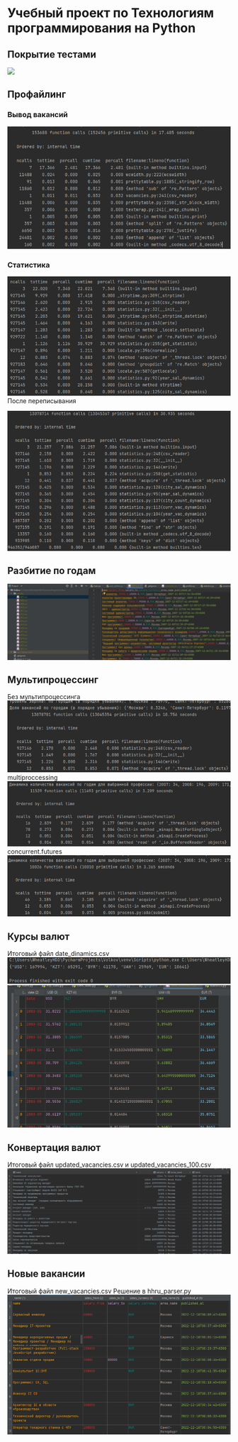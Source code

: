 # Учебный проект по Технологиям программирования на Python
## Покрытие тестами
![](https://i.imgur.com/KMuOQgx.png)
## Профайлинг
### Вывод вакансий
![img.png](images/img_0.png)
### Статистика
![img_1.png](images/img_1.png)
После переписывания

![img_2.png](images/img_2.png)
## Разбитие по годам
![img](images/img.png)

## Мультипроцессинг
Без мультипроцессинга
![](images/img_3.png)
multiproccessing
![](images/img_4.png)
concurrent.futures
![](images/img_5.png)

## Курсы валют
Итоговый файл date_dinamics.csv
![](images/img_6.png)
![](images/img_7.png)

## Конвертация валют
Итоговый файл updated_vacancies.csv и updated_vacancies_100.csv
![](images/img_8.png)

## Новые вакансии
Итоговый файл new_vacancies.csv
Решение в hhru_parser.py
![](images/img_9.png)